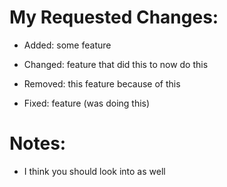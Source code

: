 My Requested Changes:
=====================

* Added: some feature 

* Changed: feature that did this to now do this

* Removed: this feature because of this

* Fixed: feature (was doing this)



Notes:
======

* I think you should look into <this> as well
